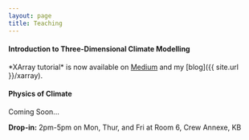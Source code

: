 ```yaml
---
layout: page
title: Teaching
---
```


<h4>Introduction to Three-Dimensional Climate Modelling</h4>
*XArray tutorial* is now available on <a href="https://medium.com/@edenau/handling-netcdf-files-using-xarray-for-absolute-beginners-111a8ab4463f" target="_blank">Medium</a> and my [blog]({{ site.url }}/xarray).

<h4>Physics of Climate</h4>
Coming Soon...

<b>Drop-in:</b>
2pm-5pm on Mon, Thur, and Fri at Room 6, Crew Annexe, KB

